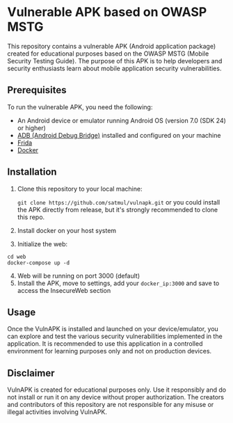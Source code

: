 # Vulnerable APK based on OWASP MSTG

This repository contains a vulnerable APK (Android application package) created for educational purposes based on the OWASP MSTG (Mobile Security Testing Guide). The purpose of this APK is to help developers and security enthusiasts learn about mobile application security vulnerabilities.

## Prerequisites

To run the vulnerable APK, you need the following:

- An Android device or emulator running Android OS (version 7.0 (SDK 24) or higher)
- [ADB (Android Debug Bridge)](https://developer.android.com/studio/command-line/adb) installed and configured on your machine
- [Frida](https://frida.re/docs/installation/)
- [Docker](https://docs.docker.com/engine/install/)

## Installation

1. Clone this repository to your local machine:

   `git clone https://github.com/satmul/vulnapk.git`
   or you could install the APK directly from release, but it's strongly recommended to clone this repo.
   
2. Install docker on your host system
3. Initialize the web:
  ```
  cd web
  docker-compose up -d
  ```
4. Web will be running on port 3000 (default)
5. Install the APK, move to settings, add your `docker_ip:3000` and save to access the InsecureWeb section

## Usage
Once the VulnAPK is installed and launched on your device/emulator, you can explore and test the various security vulnerabilities implemented in the application. It is recommended to use this application in a controlled environment for learning purposes only and not on production devices.

## Disclaimer
VulnAPK is created for educational purposes only. Use it responsibly and do not install or run it on any device without proper authorization. The creators and contributors of this repository are not responsible for any misuse or illegal activities involving VulnAPK.
